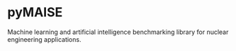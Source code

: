 # pyMAISE
Machine learning and artificial intelligence benchmarking library for nuclear engineering applications.
